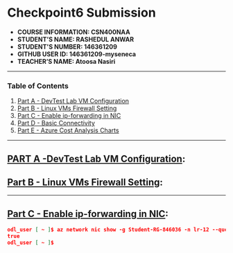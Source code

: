 # Checkpoint6 Submission
- **COURSE INFORMATION: CSN400NAA**
- **STUDENT’S NAME: RASHEDUL ANWAR**
- **STUDENT'S NUMBER: 146361209**
- **GITHUB USER ID: 146361209-myseneca**
- **TEACHER’S NAME: Atoosa Nasiri**
---
### Table of Contents

1. [Part A - DevTest Lab VM Configuration](#Devtest-LAB-VM-config-and-vm_creation)
2. [Part B - Linux VMs Firewall Setting](#Linux_VM-firewall-settings_in-WC_through_cli)
3. [Part C - Enable ip-forwarding in NIC](#allowing-ip-forwarding-in-NIC-for_LS&LR)
4. [Part D - Basic Connectivity](#Checking_connection-between-Windows_server_LR&LS)
5. [Part E - Azure Cost Analysis Charts](#Screen_shots_of-AzureCost-analysis)

---
## <u>PART A -DevTest Lab VM Configuration</u>:

## <u>Part B - Linux VMs Firewall Setting</u>:
---
## <u>Part C - Enable ip-forwarding in NIC</u>:
```json
odl_user [ ~ ]$ az network nic show -g Student-RG-846036 -n lr-12 --query "enableIpForwarding"
true
odl_user [ ~ ]$ 

```
